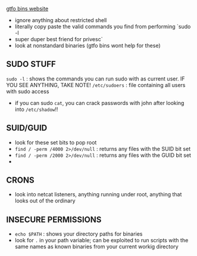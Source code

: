 [gtfo bins website](https://gtfobins.github.io)

- ignore anything about restricted shell
- literally copy paste the valid commands you find from performing `sudo -l
- super duper best friend for privesc`
- look at nonstandard binaries (gtfo bins wont help for these)
## SUDO STUFF

`sudo -l`	:	shows the commands you can run sudo with as current user. IF YOU SEE ANYTHING, TAKE NOTE!
`/etc/sudoers`	:	file containing all users with sudo access

- if you can sudo `cat`, you can crack passwords with john after looking into `/etc/shadow`!!

## SUID/GUID
- look for these set bits to pop root
- `find / -perm /4000 2>/dev/null`	:	returns any files with the SUID bit set
- `find / -perm /2000 2>/dev/null`	:	returns any files with the GUID bit set
- 

## CRONS

- look into netcat listeners, anything running under root, anything that looks out of the ordinary 

## INSECURE PERMISSIONS
- `echo $PATH`	:	shows your directory paths for binaries
- look for `.` in your path variable; can be exploited to run scripts with the same names as known binaries from your current workig directory
